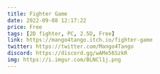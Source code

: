 ```yaml
---
title: Fighter Game
date: 2022-09-08 12:17:22
price: Free
tags: [2D fighter, PC, 2.5D, Free]
link: https://mango4tango.itch.io/fighter-game
twitter: https://twitter.com/Mango4Tango
discord: https://discord.gg/wAMe56SzkR
img: https://i.imgur.com/BLNCl1j.png
---
```

